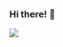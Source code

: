 ### Hi there! 👋

<!--
**tgoody/tgoody** is a ✨ _special_ ✨ repository because its `README.md` (this file) appears on your GitHub profile.

Here are some ideas to get you started:

- 🔭 I’m currently working on ...
- 🌱 I’m currently learning ...
- 👯 I’m looking to collaborate on ...
- 🤔 I’m looking for help with ...
- 💬 Ask me about ...
- 📫 How to reach me: ...
- 😄 Pronouns: ...
- ⚡ Fun fact: ...
-->

<a>
  <img align="left" src="https://github-readme-stats.vercel.app/api?username=tgoody&count_private=true&hide=stars,issues&show_icons=true&theme=radical" />
</a>
<!--<a>
  <img align="left" src="https://github-readme-stats.vercel.app/api/top-langs/?username=tgoody&layout=compact&hide=html,css&theme=radical&card_width=250" />
</a>
-->
